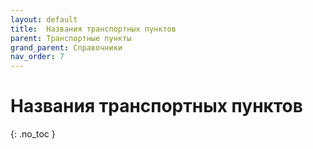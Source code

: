 ```yaml
---
layout: default
title:	Названия транспортных пунктов
parent: Транспортные пункты
grand_parent: Справочники
nav_order: 7
---
```


# Названия транспортных пунктов
{: .no_toc }
